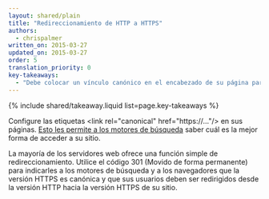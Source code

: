 ```yaml
---
layout: shared/plain
title: "Redireccionamiento de HTTP a HTTPS"
authors:
  - chrispalmer
written_on: 2015-03-27
updated_on: 2015-03-27
order: 5
translation_priority: 0
key-takeaways:
  - "Debe colocar un vínculo canónico en el encabezado de su página para indicarles a los motores de búsqueda que https es la mejor forma de acceder al sitio."
---
```


{% include shared/takeaway.liquid list=page.key-takeaways %}

Configure las etiquetas &lt;link rel="canonical" href="https://…"/&gt; en sus páginas. [Esto
les permite a los motores de búsqueda](https://support.google.com/webmasters/answer/139066?hl=en)
saber cuál es la mejor forma de acceder a su sitio.

La mayoría de los servidores web ofrece una función simple de redireccionamiento. Utilice el código 301 (Movido de forma permanente) para
indicarles a los motores de búsqueda y a los navegadores que la versión HTTPS es canónica y que sus usuarios deben ser redirigidos desde la versión HTTP hacia la versión HTTPS de su sitio.

